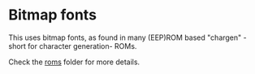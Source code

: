 # Bitmap fonts

This uses bitmap fonts, as found in many (EEP)ROM based "chargen" - short for
character generation- ROMs.

Check the [roms](roms/) folder for more details.
